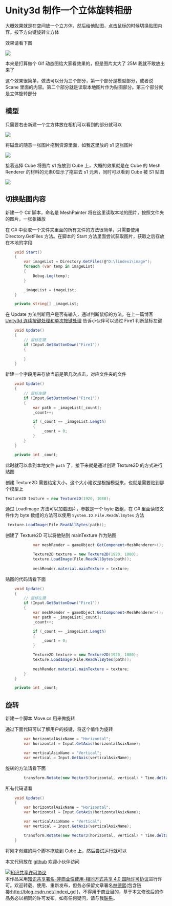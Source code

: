 # Unity3d 制作一个立体旋转相册

大概效果就是在空间放一个立方体，然后给他贴图，点击鼠标的时候切换贴图内容。按下方向键旋转立方体

<!--more-->
<!-- csdn -->

效果请看下图

<!-- ![](image/Unity3d 制作一个立体旋转相册/Unity3d 制作一个立体旋转相册0.png) -->

![](http://image.acmx.xyz/lindexi%2F2020426832161010.jpg)

本来是打算做个 Gif 动态图给大家看效果的，但是图片太大了 25M 我就不敢放出来了

这个效果很简单，做法可以分为三个部分，第一个部分是模型部分，或者说 Scane 里面的内容。第二个部分就是读取本地图片作为贴图部分。第三个部分就是立体旋转部分

## 模型

只需要右击新建一个立方体放在相机可以看到的部分就可以

<!-- ![](image/Unity3d 制作一个立体旋转相册/Unity3d 制作一个立体旋转相册1.png) -->

![](http://image.acmx.xyz/lindexi%2F202042683893760.jpg)

将磁盘的随意一张图片拖到资源里面，如我这里放的 s1 这张图片

<!-- ![](image/Unity3d 制作一个立体旋转相册/Unity3d 制作一个立体旋转相册2.png) -->

![](http://image.acmx.xyz/lindexi%2F202042683985037.jpg)

接着选择 Cube 将图片 s1 拖放到 Cube 上，大概的效果就是在 Cube 的 Mesh Renderer 的材料的元素0显示了拖进去 s1 元素，同时可以看到 Cube 被 S1 贴图

<!-- ![](image/Unity3d 制作一个立体旋转相册/Unity3d 制作一个立体旋转相册3.png) -->

![](http://image.acmx.xyz/lindexi%2F2020426840481058.jpg)

## 切换贴图内容

新建一个 C# 脚本，命名是 MeshPainter 将在这里读取本地的图片，按照文件夹的图片，一张张播放

在 C# 中获取一个文件夹里面的所有文件的方法很简单，只需要使用  Directory.GetFiles 方法。在脚本的 Start 方法里面尝试获取图片，获取之后存放在本地的字段

```csharp
    void Start()
    {
        var imageList = Directory.GetFiles(@"D:\lindexi\image");
        foreach (var temp in imageList)
        {
            Debug.Log(temp);
        }

        _imageList = imageList;
    }

    private string[] _imageList;
```

在 Update 方法判断用户是否有输入，通过判断鼠标的方法，在上一篇博客 [Unity3d 连续按键处理和单次按键处理](https://blog.lindexi.com/post/Unity3d-%E8%BF%9E%E7%BB%AD%E6%8C%89%E9%94%AE%E5%A4%84%E7%90%86%E5%92%8C%E5%8D%95%E6%AC%A1%E6%8C%89%E9%94%AE%E5%A4%84%E7%90%86.html ) 告诉小伙伴可以通过 Fire1 判断鼠标左键

```csharp
    void Update()
    {
        // 鼠标左键
        if (Input.GetButtonDown("Fire1"))
        {
           
        }
    }
```

新建一个字段用来存放当前是第几次点击，对应文件夹的文件

```csharp
    void Update()
    {
        // 鼠标左键
        if (Input.GetButtonDown("Fire1"))
        {
            var path = _imageList[_count];
            _count++;

            if (_count == _imageList.Length)
            {
                _count = 0;
            }
        }
    }

    private int _count;
```

此时就可以拿到本地文件 `path` 了，接下来就是通过创建 Texture2D 的方式进行贴图

创建 Texture2D 需要给定大小，这个大小建议是根据模型来，也就是需要贴到那个模型上

```csharp
Texture2D texture = new Texture2D(1920, 1080);
```

通过 LoadImage 方法可以加载图片，参数是一个 byte 数组，在 C# 里面读取文件作为 byte 数组的方法可以使用 `System.IO.File.ReadAllBytes` 方法

```csharp
 texture.LoadImage(File.ReadAllBytes(path));
```

创建了 Texture2D 可以将他贴到 mainTexture 作为贴图

```csharp
            var meshRender = gameObject.GetComponent<MeshRenderer>();

            Texture2D texture = new Texture2D(1920, 1080);
            texture.LoadImage(File.ReadAllBytes(path));
            
            meshRender.material.mainTexture = texture;
```

贴图的代码请看下面

```csharp
    void Update()
    {
        // 鼠标左键
        if (Input.GetButtonDown("Fire1"))
        {
            var meshRender = gameObject.GetComponent<MeshRenderer>();
            var path = _imageList[_count];
            _count++;

            if (_count == _imageList.Length)
            {
                _count = 0;
            }

            Texture2D texture = new Texture2D(1920, 1080);
            texture.LoadImage(File.ReadAllBytes(path));
            
            meshRender.material.mainTexture = texture;
        }
    }

    private int _count;
```

## 旋转

新建一个脚本 Move.cs 用来做旋转

通过下面代码可以了解用户的按键，将这个值作为旋转

```csharp
        var horizontalAsixName = "Horizontal";
        var horizontal = Input.GetAxis(horizontalAsixName);

        var verticalAsixName = "Vertical";
        var vertical = Input.GetAxis(verticalAsixName);
```

旋转的方法请看下面

```csharp
        transform.Rotate(new Vector3(horizontal, vertical) * Time.deltaTime * Speed, Space.World);
```

所有代码请看

```csharp
    void Update()
    {
        var horizontalAsixName = "Horizontal";
        var horizontal = Input.GetAxis(horizontalAsixName);

        var verticalAsixName = "Vertical";
        var vertical = Input.GetAxis(verticalAsixName);

        transform.Rotate(new Vector3(horizontal, vertical) * Time.deltaTime * Speed, Space.World);
    }
```

将刚才创建的两个脚本拖放到 Cube 上，然后尝试运行就可以

本文代码放在 [github](https://github.com/lindexi/lindexi_gd/tree/2ed787585407f0af2e1ce34efeb1e4bc061e961a/unity/Square) 欢迎小伙伴访问

<a rel="license" href="http://creativecommons.org/licenses/by-nc-sa/4.0/"><img alt="知识共享许可协议" style="border-width:0" src="https://licensebuttons.net/l/by-nc-sa/4.0/88x31.png" /></a><br />本作品采用<a rel="license" href="http://creativecommons.org/licenses/by-nc-sa/4.0/">知识共享署名-非商业性使用-相同方式共享 4.0 国际许可协议</a>进行许可。欢迎转载、使用、重新发布，但务必保留文章署名[林德熙](http://blog.csdn.net/lindexi_gd)(包含链接:http://blog.csdn.net/lindexi_gd )，不得用于商业目的，基于本文修改后的作品务必以相同的许可发布。如有任何疑问，请与我[联系](mailto:lindexi_gd@163.com)。

